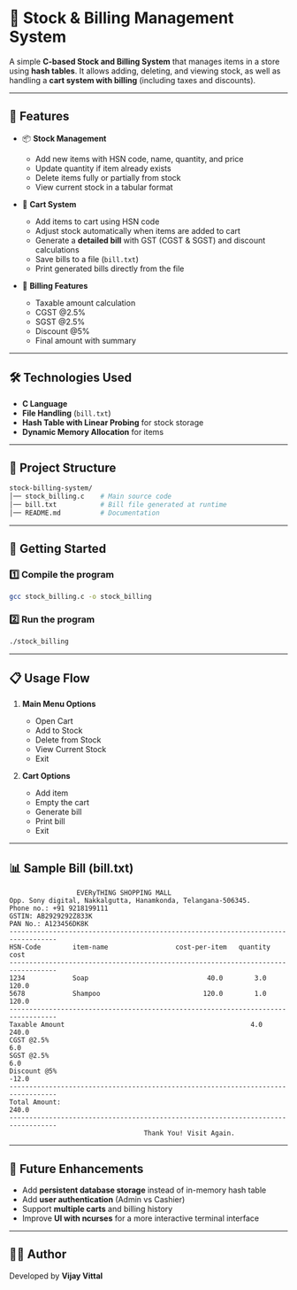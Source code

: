 # 🛒 Stock & Billing Management System

A simple **C-based Stock and Billing System** that manages items in a store using **hash tables**.
It allows adding, deleting, and viewing stock, as well as handling a **cart system with billing** (including taxes and discounts).

---

## 📌 Features

* 📦 **Stock Management**

  * Add new items with HSN code, name, quantity, and price
  * Update quantity if item already exists
  * Delete items fully or partially from stock
  * View current stock in a tabular format

* 🛒 **Cart System**

  * Add items to cart using HSN code
  * Adjust stock automatically when items are added to cart
  * Generate a **detailed bill** with GST (CGST & SGST) and discount calculations
  * Save bills to a file (`bill.txt`)
  * Print generated bills directly from the file

* 🧮 **Billing Features**

  * Taxable amount calculation
  * CGST @2.5%
  * SGST @2.5%
  * Discount @5%
  * Final amount with summary

---

## 🛠️ Technologies Used

* **C Language**
* **File Handling** (`bill.txt`)
* **Hash Table with Linear Probing** for stock storage
* **Dynamic Memory Allocation** for items

---

## 📂 Project Structure

```bash
stock-billing-system/
│── stock_billing.c    # Main source code
│── bill.txt           # Bill file generated at runtime
│── README.md          # Documentation
```

---

## 🚀 Getting Started

### 1️⃣ Compile the program

```bash
gcc stock_billing.c -o stock_billing
```

### 2️⃣ Run the program

```bash
./stock_billing
```

---

## 📋 Usage Flow

1. **Main Menu Options**

   * Open Cart
   * Add to Stock
   * Delete from Stock
   * View Current Stock
   * Exit

2. **Cart Options**

   * Add item
   * Empty the cart
   * Generate bill
   * Print bill
   * Exit

---

## 📊 Sample Bill (bill.txt)

```
                 EVERyTHING SHOPPING MALL
Opp. Sony digital, Nakkalgutta, Hanamkonda, Telangana-506345.
Phone no.: +91 9218199111
GSTIN: AB2929292Z833K
PAN No.: A123456DK8K
----------------------------------------------------------------------------------
HSN-Code        item-name                 cost-per-item   quantity            cost
----------------------------------------------------------------------------------
1234            Soap                              40.0        3.0           120.0
5678            Shampoo                          120.0        1.0           120.0
----------------------------------------------------------------------------------
Taxable Amount                                               4.0           240.0
CGST @2.5%                                                                6.0
SGST @2.5%                                                                6.0
Discount @5%                                                             -12.0
----------------------------------------------------------------------------------
Total Amount:                                                            240.0
----------------------------------------------------------------------------------
                                  Thank You! Visit Again.
```

---

## 🔮 Future Enhancements

* Add **persistent database storage** instead of in-memory hash table
* Add **user authentication** (Admin vs Cashier)
* Support **multiple carts** and billing history
* Improve **UI with ncurses** for a more interactive terminal interface

---

## 👨‍💻 Author

Developed by **Vijay Vittal**

